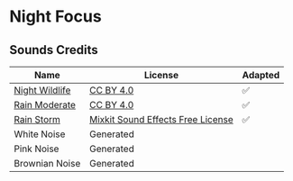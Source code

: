 # Night Focus

## Sounds Credits

| Name                                                                     | License                                                                 | Adapted |
| ------------------------------------------------------------------------ | ----------------------------------------------------------------------- | ------- |
| [Night Wildlife](https://freesound.org/people/InspectorJ/sounds/352514/) | [CC BY 4.0](https://creativecommons.org/licenses/by/4.0/)               | ✅      |
| [Rain Moderate](https://freesound.org/people/InspectorJ/sounds/401276/)  | [CC BY 4.0](https://creativecommons.org/licenses/by/4.0/)               | ✅      |
| [Rain Storm](https://mixkit.co/free-sound-effects/nature/)               | [Mixkit Sound Effects Free License](https://mixkit.co/license/#sfxFree) | ✅      |
| White Noise                                                              | Generated                                                               |         |
| Pink Noise                                                               | Generated                                                               |         |
| Brownian Noise                                                           | Generated                                                               |         |
